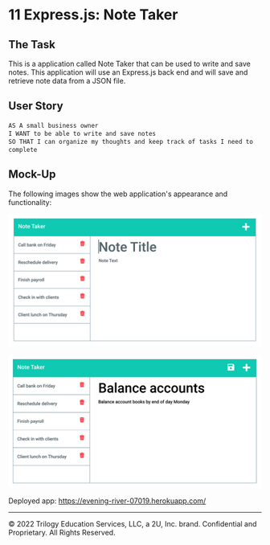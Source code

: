 # 11 Express.js: Note Taker

## The Task

This is a application called Note Taker that can be used to write and save notes. This application will use an Express.js back end and will save and retrieve note data from a JSON file.

## User Story

```
AS A small business owner
I WANT to be able to write and save notes
SO THAT I can organize my thoughts and keep track of tasks I need to complete
```

## Mock-Up

The following images show the web application's appearance and functionality:

![Existing notes are listed in the left-hand column with empty fields on the right-hand side for the new note’s title and text.](./public/Assets/imagies/11-express-homework-demo-01.png)

![Note titled “Balance accounts” reads, “Balance account books by end of day Monday,” with other notes listed on the left.](./public/Assets/imagies/11-express-homework-demo-02.png)


Deployed app: https://evening-river-07019.herokuapp.com/
- - -


© 2022 Trilogy Education Services, LLC, a 2U, Inc. brand. Confidential and Proprietary. All Rights Reserved.
